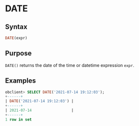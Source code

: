 # DATE

## Syntax

```sql
DATE(expr)
```

## Purpose

`DATE()` returns the date of the time or datetime expression `expr`.

## Examples

```sql
obclient> SELECT DATE('2021-07-14 19:12:03');
+------+
| DATE('2021-07-14 19:12:03') |
+------+
| 2021-07-14                  |
+------+
1 row in set
```
